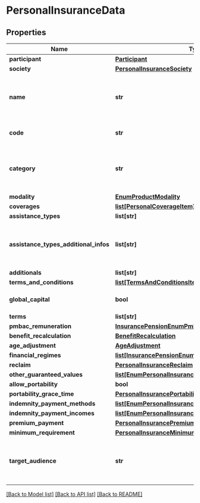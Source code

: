 # PersonalInsuranceData

## Properties
Name | Type | Description | Notes
------------ | ------------- | ------------- | -------------
**participant** | [**Participant**](Participant.md) |  | 
**society** | [**PersonalInsuranceSociety**](PersonalInsuranceSociety.md) |  | 
**name** | **str** | Nome comercial do produto, pelo qual é identificado nos canais de distribuição e atendimento da sociedade. | 
**code** | **str** | Código único a ser definido pela sociedade. | 
**category** | **str** | Indicar a categoria do Produto&amp;#58;&lt;br&gt;&lt;ol&gt;&lt;li&gt;Tradicional&lt;/li&gt;&lt;li&gt;Microsseguro&lt;/li&gt;&lt;/ol&gt; | [optional] 
**modality** | [**EnumProductModality**](EnumProductModality.md) |  | 
**coverages** | [**list[PersonalCoverageItem]**](PersonalCoverageItem.md) |  | 
**assistance_types** | **list[str]** |  | [optional] 
**assistance_types_additional_infos** | **list[str]** | Lista a ser preenchido pelas participantes quando houver ‘Outros’ no campo ‘Tipo de Assistência’ | [optional] 
**additionals** | **list[str]** |  | 
**terms_and_conditions** | [**list[TermsAndConditionsItem]**](TermsAndConditionsItem.md) |  | 
**global_capital** | **bool** | A considerar os seguintes domínios:   1. true   2. false  | 
**terms** | **list[str]** |  | 
**pmbac_remuneration** | [**InsurancePensionEnumPmbacRemuneration**](InsurancePensionEnumPmbacRemuneration.md) |  | [optional] 
**benefit_recalculation** | [**BenefitRecalculation**](BenefitRecalculation.md) |  | [optional] 
**age_adjustment** | [**AgeAdjustment**](AgeAdjustment.md) |  | [optional] 
**financial_regimes** | [**list[InsurancePensionEnumFinancialRegime]**](InsurancePensionEnumFinancialRegime.md) |  | 
**reclaim** | [**PersonalInsuranceReclaim**](PersonalInsuranceReclaim.md) |  | [optional] 
**other_guaranteed_values** | [**list[EnumPersonalInsuranceOtherGuaranteedValues]**](EnumPersonalInsuranceOtherGuaranteedValues.md) |  | [optional] 
**allow_portability** | **bool** | 1. true 2. false  | 
**portability_grace_time** | [**PersonalInsurancePortabilityGraceTime**](PersonalInsurancePortabilityGraceTime.md) |  | [optional] 
**indemnity_payment_methods** | [**list[EnumPersonalInsuranceIndemnityPaymentMethod]**](EnumPersonalInsuranceIndemnityPaymentMethod.md) |  | 
**indemnity_payment_incomes** | [**list[EnumPersonalInsuranceIndemnityPaymentIncome]**](EnumPersonalInsuranceIndemnityPaymentIncome.md) |  | [optional] 
**premium_payment** | [**PersonalInsurancePremiumPayment**](PersonalInsurancePremiumPayment.md) |  | [optional] 
**minimum_requirement** | [**PersonalInsuranceMinimumRequirement**](PersonalInsuranceMinimumRequirement.md) |  | [optional] 
**target_audience** | **str** | A considerar os domínios abaixo:    1. Pessoa Natural   2. Pessoa Jurídica   3. Ambas (Pessoa Natural e Jurídica)  | 

[[Back to Model list]](../README.md#documentation-for-models) [[Back to API list]](../README.md#documentation-for-api-endpoints) [[Back to README]](../README.md)

